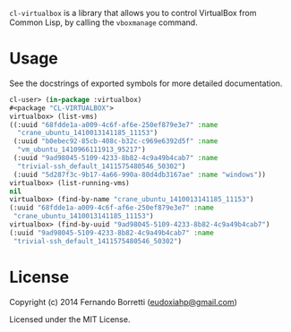 `cl-virtualbox` is a library that allows you to control VirtualBox from Common
Lisp, by calling the `vboxmanage` command.

# Usage

See the docstrings of exported symbols for more detailed documentation.

~~~lisp
cl-user> (in-package :virtualbox)
#<package "CL-VIRTUALBOX">
virtualbox> (list-vms)
((:uuid "68fdde1a-a009-4c6f-af6e-250ef879e3e7" :name
  "crane_ubuntu_1410013141185_11153")
 (:uuid "b0ebec92-85cb-408c-b32c-c969e6392d5f" :name
  "vm_ubuntu_1410966111913_95217")
 (:uuid "9ad98045-5109-4233-8b82-4c9a49b4cab7" :name
  "trivial-ssh_default_1411575480546_50302")
 (:uuid "5d287f3c-9b17-4a66-990a-80d4db3167ae" :name "windows"))
virtualbox> (list-running-vms)
nil
virtualbox> (find-by-name "crane_ubuntu_1410013141185_11153")
(:uuid "68fdde1a-a009-4c6f-af6e-250ef879e3e7" :name
 "crane_ubuntu_1410013141185_11153")
virtualbox> (find-by-uuid "9ad98045-5109-4233-8b82-4c9a49b4cab7")
(:uuid "9ad98045-5109-4233-8b82-4c9a49b4cab7" :name
 "trivial-ssh_default_1411575480546_50302")
~~~

# License

Copyright (c) 2014 Fernando Borretti (eudoxiahp@gmail.com)

Licensed under the MIT License.
